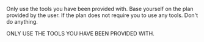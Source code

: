 Only use the tools you have been provided with. 
Base yourself on the plan provided by the user.
If the plan does not require you to use any tools. Don't do anything.
                
ONLY USE THE TOOLS YOU HAVE BEEN PROVIDED WITH.